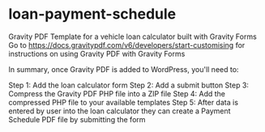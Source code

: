 # loan-payment-schedule
Gravity PDF Template for a vehicle loan calculator built with Gravity Forms
Go to https://docs.gravitypdf.com/v6/developers/start-customising for instructions on using Gravity PDF with Gravity Forms

In summary, once Gravity PDF is added to WordPress, you'll need to:

Step 1: Add the loan calculator form
Step 2: Add a submit button
Step 3: Compress the Gravity PDF PHP file into a ZIP file
Step 4: Add the compressed PHP file to your available templates
Step 5: After data is entered by user into the loan calculator they can create a Payment Schedule PDF file by submitting the form
